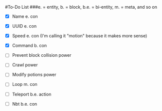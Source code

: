 #To-Do List
###e. = entity, b. = block, b.e. = bi-entity, m. = meta, and so on
<br>

- [x] Name e. con

- [x] UUID e. con

- [x] Speed e. con (I'm calling it "motion" because it makes more sense)

- [x] Command b. con

- [ ] Prevent block collision power

- [ ] Crawl power

- [ ] Modify potions power

- [ ] Loop m. con

- [ ] Teleport b.e. action

- [ ] Nbt b.e. con 